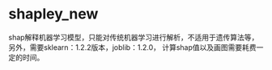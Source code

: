 # shapley_new
shap解释机器学习模型，只能对传统机器学习进行解析，不适用于遗传算法等，另外，需要sklearn：1.2.2版本，joblib：1.2.0，
计算shap值以及画图需要耗费一定的时间。
